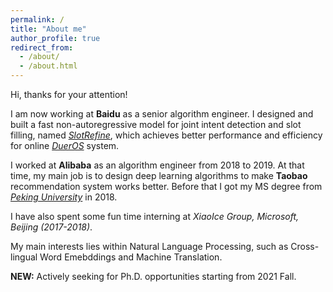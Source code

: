 ```yaml
---
permalink: /
title: "About me"
author_profile: true
redirect_from: 
  - /about/
  - /about.html
---
```


Hi, thanks for your attention!

I am now working at **Baidu** as a senior algorithm engineer. I designed and built a fast non-autoregressive model for 
joint intent detection and slot filling, named [*SlotRefine*](https://arxiv.org/pdf/2010.02693.pdf), 
which achieves better performance and efficiency for online [*DuerOS*](https://dueros.baidu.com/en/index.html) system.

I worked at **Alibaba** as an algorithm engineer from 2018 to 2019. At that time, my main job is to design deep learning 
algorithms to make **Taobao** recommendation system works better. Before that I got my MS degree from 
[*Peking University*](http://english.pku.edu.cn/) in 2018. 

I have also spent some fun time interning at *XiaoIce Group, Microsoft, Beijing (2017-2018)*.

My main interests lies within Natural Language Processing, such as Cross-lingual Word Emebddings and Machine Translation.

**NEW:** Actively seeking for Ph.D. opportunities starting from 2021 Fall. 

